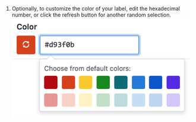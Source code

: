 1. Optionally, to customize the color of your label, edit the hexadecimal number, or click the refresh button for another random selection.
  ![Issues new label color refresh](/assets/images/help/issues/issues-color-refresh.png)

